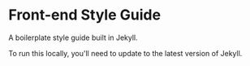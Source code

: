 # Front-end Style Guide

A boilerplate style guide built in Jekyll.

To run this locally, you'll need to update to the latest version of Jekyll.